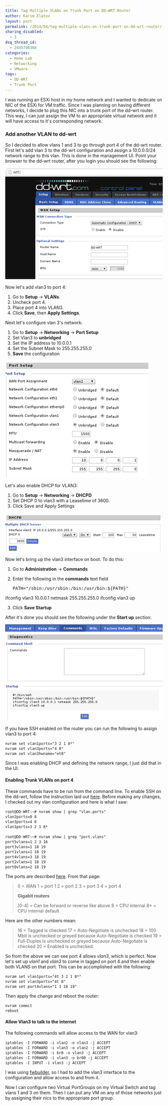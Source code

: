 ```yaml
---
title: Tag Multiple VLANs on Trunk Port on DD-WRT Router
author: Karim Elatov
layout: post
permalink: /2014/04/tag-multiple-vlans-on-trunk-port-on-dd-wrt-router/
sharing_disabled:
  - 1
dsq_thread_id:
  - 2445708368
categories:
  - Home Lab
  - Networking
  - VMware
tags:
  - DD-WRT
  - Trunk Port
---
```

I was running an ESXi host in my home network and I wanted to dedicate on NIC of the ESXi for VM traffic. Since I was planning on having different networks, I decide to plug this NIC into a trunk port of the dd-wrt router. This way, I can just assign the VM to an appropriate virtual network and it will have access to it's corresponding network.

### Add another VLAN to dd-wrt

So I decided to allow vlans 1 and 3 to go through port 4 of the dd-wrt router. First let's add vlan 3 to the dd-wrt configuration and assign a 10.0.0.0/24 network range to this vlan. This is done in the management UI. Point your browser to the dd-wrt router, after you login you should see the following:

![dd wrt admin ui Tag Multiple VLANs on Trunk Port on DD WRT Router](https://github.com/elatov/uploads/raw/master/2014/03/dd-wrt-admin-ui.png)

Now let's add vlan3 to port 4:

1.  Go to **Setup** -> **VLANs**.
2.  Uncheck port 4.
3.  Place port 4 into VLAN3.
4.  Click **Save**, then **Apply Settings**.

Next let's configure vlan 3's network:

1.  Go to **Setup** -> **Networking** -> **Port Setup**
2.  Set Vlan3 to **unbridged**
3.  Set the IP address to 10.0.0.1
4.  Set the Subnet Mask to 255.255.255.0
5.  **Save** the configuration

![dd wrt port setup Tag Multiple VLANs on Trunk Port on DD WRT Router](https://github.com/elatov/uploads/raw/master/2014/03/dd-wrt-port-setup.png)

Let's also enable DHCP for VLAN3:

1.  Go to **Setup** -> **Networking** -> **DHCPD**
2.  Set DHCP 0 to vlan3 with a Leasetime of 3600.
3.  Click Save and Apply Settings

![dd wrt dhcp Tag Multiple VLANs on Trunk Port on DD WRT Router](https://github.com/elatov/uploads/raw/master/2014/03/dd-wrt-dhcp.png)

Now let's bring up the vlan3 interface on boot. To do this:

1.  Go to **Administration** -> **Commands**
2.  Enter the following in the **commands** text field

    <pre class="brush: /bin/ash; notranslate">PATH="/sbin:/usr/sbin:/bin:/usr/bin:${PATH}"
ifconfig vlan3 10.0.0.1 netmask 255.255.255.0
ifconfig vlan3 up


3.  Click **Save Startup**

After it's done you should see the following under the **Start up** section:

![dd wrt startup commands Tag Multiple VLANs on Trunk Port on DD WRT Router](https://github.com/elatov/uploads/raw/master/2014/03/dd-wrt-startup-commands.png)

If you have SSH enabled on the router you can run the following to assign vlan3 to port 4:

    nvram set vlan1ports="3 2 1 8*"
    nvram set vlan3ports="4 8"
    nvram set vlan3hwname="et0"


Since I was enabling DHCP and defining the network range, I just did that in the UI.

#### Enabling Trunk VLANs on port 4

These commands have to be run from the command line. To enable SSH on the dd-wrt, follow the instruction laid out [here](http://virtuallyhyper.com/2013/04/use-fwbuilder-to-deploy-an-iptables-firewall-to-a-dd-wrt-router/). Before making any changes, I checked out my vlan configuration and here is what I saw:

    root@DD-WRT:~# nvram show | grep "vlan.ports"
    vlan2ports=0 8
    vlan3ports=4 8
    vlan1ports=3 2 1 8*

    root@DD-WRT:~# nvram show | grep "port.vlans"
    port5vlans=1 2 3 16
    port3vlans=1 18 19
    port1vlans=1 18 19
    port4vlans=3 18 19
    port2vlans=1 18 19
    port0vlans=2 18 19


The ports are described [here](http://www.dd-wrt.com/wiki/index.php/Switched_Ports). From that page:

> 0 = WAN
> 1 = port 1
> 2 = port 2
> 3 = port 3
> 4 = port 4
>
> **Gigabit routers**
>
> [0-4] = Can be forward or reverse like above
> 8 = CPU internal
> 8* = CPU internal default

Here are the other numbers mean:

> 16 = Tagged is checked
> 17 = Auto-Negotiate is unchecked
> 18 = 100 Mbit is unchecked or greyed because Auto-Negotiate is checked
> 19 = Full-Duplex is unchecked or greyed because Auto-Negotiate is checked
> 20 = Enabled is unchecked.

So from the above we can see port 4 allows *vlan3*, which is perfect. Now let's set up *vlan1* and *vlan3* to come in tagged on port 4 and then enable both VLANS on that port. This can be accomplished with the following:

    nvram set vlan1ports="4t 3 2 1 8*"
    nvram set vlan3ports="4t 8"
    nvram set port4vlans="1 3 18 19"


Then apply the change and reboot the router:

    nvram commit
    reboot


#### Allow Vlan3 to talk to the internet

The following commands will allow access to the WAN for vlan3:

    iptables -I FORWARD -i vlan2 -o vlan3 -j ACCEPT
    iptables -I FORWARD -i vlan3 -o vlan2 -j ACCEPT
    iptables -I FORWARD -i br0 -o vlan3 -j ACCEPT
    iptables -I FORWARD -i vlan3 -o br00 -j ACCEPT
    iptables -I INPUT -i vlan3 -j ACCEPT


I was using [fwbuilder](http://virtuallyhyper.com/2013/04/use-fwbuilder-to-deploy-an-iptables-firewall-to-a-dd-wrt-router/), so I had to add the vlan3 interface to the configuration and allow access to and from it.

Now I can configure two Virtual PortGroups on my Virtual Switch and tag vlans 1 and 3 on them. Then I can put any VM on any of those networks just by assigning their nics to the appropriate port group.

